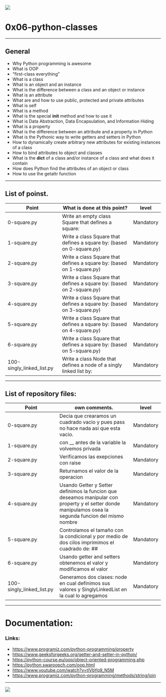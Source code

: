 ![](https://skillpaythebills.com/wp-content/uploads/2021/03/Object-Oriented-Programming.png)

# 0x06-python-classes

------------

## General
- Why Python programming is awesome
- What is OOP
- “first-class everything”
- What is a class
- What is an object and an instance
- What is the difference between a class and an object or instance
- What is an attribute
- What are and how to use public, protected and private attributes
- What is self
- What is a method
- What is the special __init__ method and how to use it
- What is Data Abstraction, Data Encapsulation, and Information Hiding
- What is a property
- What is the difference between an attribute and a property in Python
- What is the Pythonic way to write getters and setters in Python
- How to dynamically create arbitrary new attributes for existing instances of a class
- How to bind attributes to object and classes
- What is the __dict__ of a class and/or instance of a class and what does it contain
- How does Python find the attributes of an object or class
- How to use the getattr function

------------

## List of poinst.

|  Point | What is done at this point? | level |
| ------------ | ------------ | ------------ |
| 0-square.py | Write an empty class Square that defines a square: | Mandatory |
| 1-square.py | Write a class Square that defines a square by: (based on 0-square.py) | Mandatory |
| 2-square.py | Write a class Square that defines a square by: (based on 1-square.py) | Mandatory |
| 3-square.py | Write a class Square that defines a square by: (based on 2-square.py) | Mandatory |
| 4-square.py | Write a class Square that defines a square by: (based on 3-square.py) |  Mandatory |
| 5-square.py | Write a class Square that defines a square by: (based on 4-square.py) |  Mandatory |
| 6-square.py | Write a class Square that defines a square by: (based on 5-square.py) |  Mandatory |
| 100-singly_linked_list.py | Write a class Node that defines a node of a singly linked list by: | Mandatory |

------------

## List of repository files:

|  Point | own comments.  | level |
| ------------ | ------------ | ------------ |
| 0-square.py | Decia que crearamos un cuadrado vacio y pues pass no hace nada asi que esta vacio. | Mandatory |
| 1-square.py | con __ antes de la variable la volvemos privada | Mandatory |
| 2-square.py | Verificamos las exepciones con raise | Mandatory |
| 3-square.py | Returnamos el valor de la operacion | Mandatory |
| 4-square.py | Usando Getter y Setter definimos la funcion que deseamos manipular con property y el setter donde manipulamos osea la segunda funcion del mismo nombre |  Mandatory |
| 5-square.py | Controlamos el tamaño con la condicional y por medio de dos cilos imprimimos el cuadrado de: ## |  Mandatory |
| 6-square.py | Usando getter and setters obtenemos el valor y modificamos el valor |  Mandatory |
| 100-singly_linked_list.py | Generamos dos clases: node en cual definimos sus valores y SinglyLinkedList en la cual lo agregamos | Mandatory |

------------

# Documentation:
### Links:

- https://www.programiz.com/python-programming/property
- https://www.geeksforgeeks.org/getter-and-setter-in-python/
- https://python-course.eu/oop/object-oriented-programming.php
- https://python.swaroopch.com/oop.html
- https://www.youtube.com/watch?v=tlVbYq9_N5M
- https://www.programiz.com/python-programming/methods/string/join

------------




![](https://scontent.fbog4-1.fna.fbcdn.net/v/t39.30808-6/271153206_3074657909465585_6907762404450913633_n.jpg?_nc_cat=105&_nc_rgb565=1&ccb=1-5&_nc_sid=730e14&_nc_ohc=Wm9imN7mxqAAX_DgRTy&_nc_ht=scontent.fbog4-1.fna&oh=00_AT9bMuywrpnZKR3yaTAPu-lqwQ0uJpFTGIYQPM2wabvWlg&oe=61EB1180)
